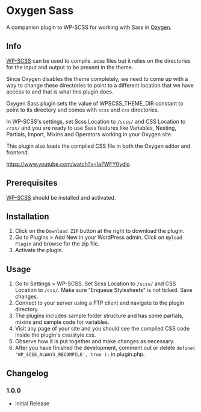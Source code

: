 # Oxygen Sass #

A companion plugin to WP-SCSS for working with Sass in [Oxygen](http://oxygenbuilder.com/).

## Info ##

[WP-SCSS](https://wordpress.org/plugins/wp-scss/) can be used to compile .scss files but it relies on the directories for the input and output to be present in the theme.

Since Oxygen disables the theme completely, we need to come up with a way to change these directories to point to a different location that we have access to and that is what this plugin does.

Oxygen Sass plugin sets the value of WPSCSS_THEME_DIR constant to point to its directory and comes with `scss` and `css` directories.

In WP-SCSS's settings, set Scss Location to `/scss/` and CSS Location to `/css/` and you are ready to use Sass features like Variables, Nesting, Partials, Import, Mixins and Operators working in your Oxygen site.

This plugin also loads the compiled CSS file in both the Oxygen editor and frontend.

https://www.youtube.com/watch?v=Ia7WFY0ydlo

## Prerequisites ##

[WP-SCSS](https://wordpress.org/plugins/wp-scss/) should be installed and activated.

## Installation ##

1. Click on the `Download ZIP` button at the right to download the plugin.
2. Go to Plugins > Add New in your WordPress admin. Click on `Upload Plugin` and browse for the zip file.
3. Activate the plugin.

## Usage ##

1. Go to Settings > WP-SCSS. Set Scss Location to `/scss/` and CSS Location to `/css/`. Make sure "Enqueue Stylesheets" is not ticked. Save changes.
2. Connect to your server using a FTP client and navigate to the plugin directory.
3. The plugins includes sample folder structure and has some partials, mixins and sample code for variables.
4. Visit any page of your site and you should see the compiled CSS code inside the plugin's css/style.css.
5. Observe how it is put together and make changes as necessary.
6. After you have finished the development, comment out or delete `define( 'WP_SCSS_ALWAYS_RECOMPILE', true );` in plugin.php.

## Changelog ##

### 1.0.0 ###
* Initial Release
